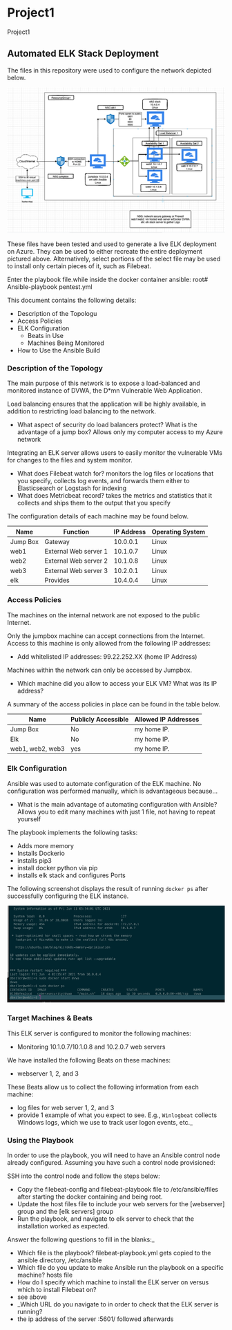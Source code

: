 # Project1
Project1
## Automated ELK Stack Deployment

The files in this repository were used to configure the network depicted below.

![TODO: Update the path with the name of your diagram](https://github.com/davebeiler/Project1/blob/main/Screen%20Shot%202021-06-10%20at%208.38.13%20PM.png)

These files have been tested and used to generate a live ELK deployment on Azure. They can be used to either recreate the entire deployment pictured above. Alternatively, select portions of the select file may be used to install only certain pieces of it, such as Filebeat.

  Enter the playbook file.while inside the docker container ansible: root# Ansible-playbook pentest.yml

This document contains the following details:
- Description of the Topologu
- Access Policies
- ELK Configuration
  - Beats in Use
  - Machines Being Monitored
- How to Use the Ansible Build


### Description of the Topology

The main purpose of this network is to expose a load-balanced and monitored instance of DVWA, the D*mn Vulnerable Web Application.

Load balancing ensures that the application will be highly available, in addition to restricting load balancing to the network.
- What aspect of security do load balancers protect? What is the advantage of a jump box? Allows only my computer access to my Azure network

Integrating an ELK server allows users to easily monitor the vulnerable VMs for changes to the files and system monitor.
- What does Filebeat watch for? monitors the log files or locations that you specify, collects log events, and forwards them either to Elasticsearch or Logstash for indexing
- What does Metricbeat record? takes the metrics and statistics that it collects and ships them to the output that you specify

The configuration details of each machine may be found below.

| Name     | Function              | IP Address | Operating System |
|----------|-----------------------|------------|------------------|
| Jump Box | Gateway               | 10.0.0.1   | Linux            |
| web1     | External Web server 1 | 10.1.0.7   | Linux            |
| web2     | External Web server 2 | 10.1.0.8   | Linux            |
| web3     | External Web server 3 | 10.2.0.1   | Linux            |
| elk      | Provides              | 10.4.0.4   | Linux            |

### Access Policies

The machines on the internal network are not exposed to the public Internet. 

Only the jumpbox machine can accept connections from the Internet. Access to this machine is only allowed from the following IP addresses:
- Add whitelisted IP addresses:
  99.22.252.XX (home IP Address)

Machines within the network can only be accessed by Jumpbox.
- Which machine did you allow to access your ELK VM? What was its IP address? 

A summary of the access policies in place can be found in the table below.

| Name     | Publicly Accessible | Allowed IP Addresses |
|----------|---------------------|----------------------|
| Jump Box | No                  | my home IP.          |
| Elk      | No                  | my home IP.          |
| web1, web2, web3 | yes         | my home IP.          |

### Elk Configuration

Ansible was used to automate configuration of the ELK machine. No configuration was performed manually, which is advantageous because...
- What is the main advantage of automating configuration with Ansible?
  Allows you to edit many machines with just 1 file, not having to repeat yourself

The playbook implements the following tasks:
- Adds more memory
- Installs Dockerio
- installs pip3
- install docker python via pip
- installs elk stack and configures Ports

The following screenshot displays the result of running `docker ps` after successfully configuring the ELK instance.

![TODO: Update the path with the name of your screenshot of docker ps output](https://github.com/davebeiler/Project1/blob/main/Screen%20Shot%202021-06-10%20at%208.35.26%20PM.png)

### Target Machines & Beats
This ELK server is configured to monitor the following machines:
-  Monitoring 10.1.0.7/10.1.0.8 and 10.2.0.7 web servers

We have installed the following Beats on these machines:
- webserver 1, 2, and 3

These Beats allow us to collect the following information from each machine:
- log files for web server 1, 2, and 3
- provide 1 example of what you expect to see. E.g., `Winlogbeat` collects Windows logs, which we use to track user logon events, etc._

### Using the Playbook
In order to use the playbook, you will need to have an Ansible control node already configured. Assuming you have such a control node provisioned: 

SSH into the control node and follow the steps below:
- Copy the filebeat-config and filebeat-playbook file to /etc/ansible/files after starting the docker containing and being root.
- Update the host files file to include your web servers for the [webserver] group and the [elk servers] group
- Run the playbook, and navigate to elk server to check that the installation worked as expected.

Answer the following questions to fill in the blanks:_
- Which file is the playbook? filebeat-playbook.yml gets copied to the ansible directory, /etc/ansible
- Which file do you update to make Ansible run the playbook on a specific machine? hosts file
- How do I specify which machine to install the ELK server on versus which to install Filebeat on?
- see above 
- _Which URL do you navigate to in order to check that the ELK server is running?
- the ip address of the server :5601/ followed afterwards
